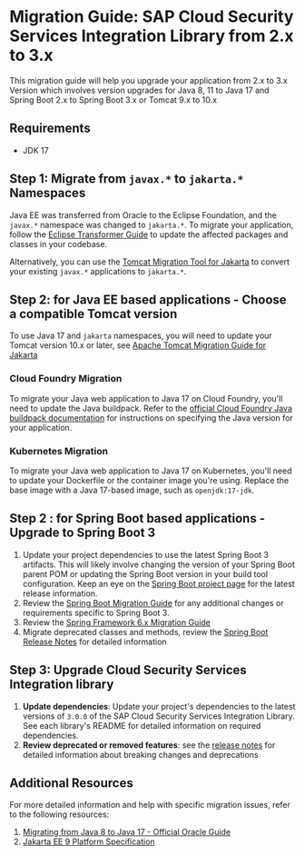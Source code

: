# Migration Guide: SAP Cloud Security Services Integration Library from 2.x to 3.x

This migration guide will help you upgrade your application from 2.x to 3.x Version which involves version upgrades for Java 8, 11 to Java 17 and Spring Boot 2.x to Spring Boot 3.x or Tomcat 9.x to 10.x

## Requirements
* JDK 17

## Step 1: Migrate from `javax.*` to `jakarta.*` Namespaces
Java EE was transferred from Oracle to the Eclipse Foundation, and the `javax.*` namespace was changed to `jakarta.*`. To migrate your application, follow the [Eclipse Transformer Guide](https://projects.eclipse.org/projects/technology.transformer) to update the affected packages and classes in your codebase.

Alternatively, you can use the [Tomcat Migration Tool for Jakarta](https://github.com/apache/tomcat-jakartaee-migration) to convert your existing `javax.*` applications to `jakarta.*`.

## Step 2: for Java EE based applications - Choose a compatible Tomcat version

To use Java 17 and `jakarta` namespaces, you will need to update your Tomcat version 10.x or later, see [Apache Tomcat Migration Guide for Jakarta](https://tomcat.apache.org/migration-10.html)

### Cloud Foundry Migration

To migrate your Java web application to Java 17 on Cloud Foundry, you'll need to update the Java buildpack. Refer to the [official Cloud Foundry Java buildpack documentation](https://docs.cloudfoundry.org/buildpacks/java/java-tips.html) for instructions on specifying the Java version for your application.

### Kubernetes Migration

To migrate your Java web application to Java 17 on Kubernetes, you'll need to update your Dockerfile or the container image you're using. Replace the base image with a Java 17-based image, such as `openjdk:17-jdk`.

## Step 2 : for Spring Boot based applications - Upgrade to Spring Boot 3 

1. Update your project dependencies to use the latest Spring Boot 3 artifacts. This will likely involve changing the version of your Spring Boot parent POM or updating the Spring Boot version in your build tool configuration. Keep an eye on the [Spring Boot project page](https://spring.io/projects/spring-boot) for the latest release information.
2. Review the [Spring Boot Migration Guide](https://github.com/spring-projects/spring-boot/wiki/Spring-Boot-3.0-Migration-Guide) for any additional changes or requirements specific to Spring Boot 3.
3. Review the [Spring Framework 6.x Migration Guide](https://github.com/spring-projects/spring-framework/wiki/Upgrading-to-Spring-Framework-6.x)
4. Migrate deprecated classes and methods, review the [Spring Boot Release Notes](https://github.com/spring-projects/spring-boot/wiki/Spring-Boot-3.0-Release-Notes#deprecations-in-spring-boot-30) for detailed information

## Step 3: Upgrade Cloud Security Services Integration library
1. **Update dependencies**: Update your project's dependencies to the latest versions of `3.0.0` of the SAP Cloud Security Services Integration Library. See each library's README for detailed information on required dependencies.
2. **Review deprecated or removed features**: see the [release notes](https://github.com/SAP/cloud-security-services-integration-library/releases/tag/3.0.0) for detailed information about breaking changes and deprecations


## Additional Resources

For more detailed information and help with specific migration issues, refer to the following resources:

1. [Migrating from Java 8 to Java 17 - Official Oracle Guide](https://docs.oracle.com/en/java/javase/17/migrate/getting-started.html)
2. [Jakarta EE 9 Platform Specification](https://jakarta.ee/specifications/platform/9/)
